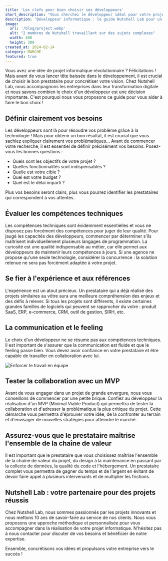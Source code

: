 ```yaml
---
title: 'Les clefs pour bien choisir ses développeurs'
short_description: "Vous cherchez le développeur idéal pour votre projet informatique ? Découvrez nos conseils pour faire le bon choix et assurez-vous de maîtriser l'ensemble de la chaîne de valeur de votre projet. Nutshell Lab, votre partenaire pour des projets réussis !"
description: 'Développeur informatique : le guide Nutshell Lab pour un projet réussi.'
image:
  url: '/blog/project.webp'
  alt: "2 membres de Nutshell travaillant sur des sujets complexes"
  width: 400
  height: 300
created_at: 2024-02-14
category: MARCHE
featured: true
---
```

Vous avez une idée de projet informatique révolutionnaire ? Félicitations ! Mais avant de vous lancer tête baissée dans le développement, il est crucial de choisir le bon prestataire pour concrétiser votre vision. Chez Nutshell Lab, nous accompagnons les entreprises dans leur transformation digitale et nous savons combien le choix d'un développeur est une décision importante. C'est pourquoi nous vous proposons ce guide pour vous aider à faire le bon choix !

## Définir clairement vos besoins

Les développeurs sont là pour résoudre vos problème grâce à la technologie ! Mais pour obtenir un bon résultat, il est crucial que vous sachiez expliquer clairement vos problématiques... Avant de commencer votre recherche, il est essentiel de définir précisément vos besoins. Posez-vous les bonnes questions :

* Quels sont les objectifs de votre projet ?
* Quelles fonctionnalités sont indispensables ?
* Quelle est votre cible ?
* Quel est votre budget ?
* Quel est le délai imparti ?

Plus vos besoins seront clairs, plus vous pourrez identifier les prestataires qui correspondent à vos attentes.

## Évaluer les compétences techniques

Les compétences techniques sont évidemment essentielles et vous ne disposez pas forcément des compétences pour juger de leur qualité. Pour jaugé les capacités des développeurs, commencer par déterminer s'ils maîtrisent individuellement plusieurs langages de programmation. La curiosité est une qualité indispensable au métier, car elle permet aux développeurs de maintenir leurs compétences à jours. Si une agence ne propose qu'une seule technologie, considérer la concurrence : la solution retenue ne sera pas forcément adaptée à votre projet. 

## Se fier à l'expérience et aux références

L'expérience est un atout précieux. Un prestataire qui a déjà réalisé des projets similaires au vôtre aura une meilleure compréhension des enjeux et des défis à relever. Si tous les projets sont différents, il existe certaines grandes familles de logiciels qui peuvent se rapprocher du votre : produit SaaS, ERP, e-commerce, CRM, outil de gestion, SIRH, etc.

## La communication et le feeling

Le choix d'un développeur ne se résume pas aux compétences techniques. Il est important de s'assurer que la communication est fluide et que le feeling passe bien. Vous devez avoir confiance en votre prestataire et être capable de travailler en collaboration avec lui.

![Enforcer le travail en équipe](/blog/team.webp)

## Tester la collaboration avec un MVP

Avant de vous engager dans un projet de grande envergure, nous vous conseillons de commencer par une petite brique. Confiez au développeur la réalisation d'un MVP (Minimal Viable Product) qui permettra de tester la collaboration et d'adresser la problématique la plus critique du projet. Cette démarche vous permettra d'éprouver votre idée, de la confronter au terrain et d'envisager de nouvelles stratégies pour atteindre le marché.

## Assurez-vous que le prestataire maîtrise l'ensemble de la chaîne de valeur

Il est important que le prestataire que vous choisissez maîtrise l'ensemble de la chaîne de valeur du projet, du design à la maintenance en passant par la collecte de données, la qualité du code et l'hébergement. Un prestataire complet vous permettra de gagner du temps et de l'argent en évitant de devoir faire appel à plusieurs intervenants et de multiplier les frictions.

## Nutshell Lab : votre partenaire pour des projets réussis

Chez Nutshell Lab, nous sommes passionnés par les projets innovants et nous mettons 10 ans de savoir-faire au service de nos clients. Nous vous proposons une approche méthodique et personnalisée pour vous accompagner dans la réalisation de votre projet informatique. N'hésitez pas à nous contacter pour discuter de vos besoins et bénéficier de notre expertise.

Ensemble, concrétisons vos idées et propulsons votre entreprise vers le succès !
